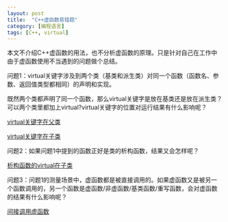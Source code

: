```yaml
---
layout: post
title:  "C++虚函数易错题"
category: [编程语言]
tags: [C++, virtual]
---
```


本文不介绍C++虚函数的用法，也不分析虚函数的原理。只是针对自己在工作中由于虚函数使用不当遇到的问题做个总结。

问题1：virtual关键字涉及到两个类（基类和派生类）对同一个函数（函数名、参数、返回值类型都相同）的声明和实现。

既然两个类都声明了同一个函数，那么virtual关键字是放在基类还是放在派生类？可以两个类里都加上virtual?virtual关键字的位置对运行结果有什么影响呢？

[virtual关键字在父类](http://windmissing.github.io/%E7%BC%96%E7%A8%8B%E8%AF%AD%E8%A8%80/2019-09/virtual-function-analyse-1.html)

[virtual关键字在子类](http://windmissing.github.io/%E7%BC%96%E7%A8%8B%E8%AF%AD%E8%A8%80/2019-09/virtual-function-analyse-2.html)

问题2：如果问题1中提到的函数正好是类的析构函数，结果又会怎样呢？

[析构函数的virtual在子类](http://windmissing.github.io/%E7%BC%96%E7%A8%8B%E8%AF%AD%E8%A8%80/2019-09/virtual-function-analyse-3.html)

问题3：问题1的测量场景中，虚函数都是被直接调用的。如果虚函数又是被另一个函数调用的，另一个函数是虚函数/非虚函数/基类函数/重写函数，会对虚函数的结果有什么影响呢？

[间接调用虚函数](http://windmissing.github.io/%E7%BC%96%E7%A8%8B%E8%AF%AD%E8%A8%80/2019-09/virtual-function-analyse-4.html)

<!-- more -->
